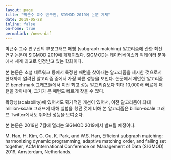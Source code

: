 ```yaml
---
layout: page
title: "박근수 교수 연구진, SIGMOD 2019에 논문 게재"
date: 2019-05-28
inline: false
on-home: true
permalink: /news-daf
---
```


박근수 교수 연구진의 부분그래프 매칭 (subgraph matching) 알고리즘에 관한 최신 연구 논문이 SIGMOD 2019에 게재되었다. SIGMOD는 데이터베이스와 빅데이터 분야에서 세계 최고로 인정받고 있는 학회이다.

본 논문은 소셜 네트워크 등에서 특정한 패턴을 찾아내는 알고리즘을 제시한 것으로서 현재까지 알려진 알고리즘 중에서 가장 빠른 성능을 보인다. 논문에서 제안한 알고리즘은 benchmark 그래프들에서 이전 최고 성능 알고리즘보다 최대 10,000배 빠르게 패턴을 찾아내며, 크기가 큰 패턴도 빠르게 찾을 수 있다.

확장성(scalability)에 있어서도 획기적인 개선이 있어서, 이전 알고리즘이 최대 million-scale 그래프에 대해 실험을 했던 것에 비해 본 알고리즘은 billion-scale 그래프 Twitter에서도 뛰어난 성능을 보여준다.

본 논문은 2019년 7월에 열리는 SIGMOD 2019에서 발표될 예정이다.

M. Han, H. Kim, G. Gu, K. Park, and W.S. Han, Efficient subgraph matching: harmonizing dynamic programming, adaptive matching order, and failing set together, ACM International Conference on Management of Data (SIGMOD) 2019, Amsterdam, Netherlands.